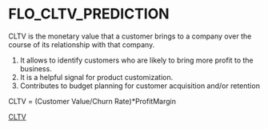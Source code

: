 # FLO_CLTV_PREDICTION

CLTV is the monetary value that a customer brings to a company over the course of its relationship with that company.

1. It allows to identify customers who are likely to bring more profit to the business.
2. It is a helpful signal for product customization.
3. Contributes to budget planning for customer acquisition and/or retention

CLTV = (Customer Value/Churn Rate)*ProfitMargin

[CLTV](https://www.notion.so/CRM-Analiti-i-b3768892c8c242f5be273a1d32a00153?pvs=4#990f012d5e1a409d8fd2e2ce621de03b)

[](https://www.notion.so/CRM-Analiti-i-b3768892c8c242f5be273a1d32a00153?pvs=4#439ede0bf2304b9cb959cb64c9094b29)
